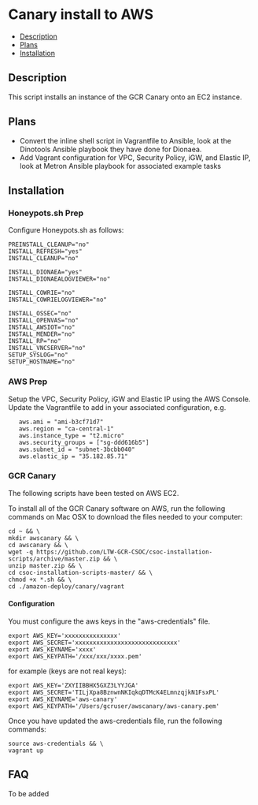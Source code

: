 # Canary install to AWS

  * [Description](#description)
  * [Plans](#plans)
  * [Installation](#installation)
  
## Description 
This script installs an instance of the GCR Canary onto an EC2 instance.
  
## Plans
 * Convert the inline shell script in Vagrantfile to Ansible, look at the Dinotools Ansible playbook they have done for Dionaea.
 * Add Vagrant configuration for VPC, Security Policy, iGW, and Elastic IP, look at Metron Ansible playbook for associated example tasks
  
## Installation
### Honeypots.sh Prep
Configure Honeypots.sh as follows:
```
PREINSTALL_CLEANUP="no"
INSTALL_REFRESH="yes"
INSTALL_CLEANUP="no"

INSTALL_DIONAEA="yes"  
INSTALL_DIONAEALOGVIEWER="no"  

INSTALL_COWRIE="no"  
INSTALL_COWRIELOGVIEWER="no"  

INSTALL_OSSEC="no"  
INSTALL_OPENVAS="no" 
INSTALL_AWSIOT="no" 
INSTALL_MENDER="no" 
INSTALL_RP="no"
INSTALL_VNCSERVER="no"
SETUP_SYSLOG="no"
SETUP_HOSTNAME="no" 
```

### AWS Prep
Setup the VPC, Security Policy, iGW and Elastic IP using the AWS Console.   Update the Vagrantfile to add in your associated configuration, e.g.

```
   aws.ami = "ami-b3cf71d7"
   aws.region = "ca-central-1"
   aws.instance_type = "t2.micro"
   aws.security_groups = ["sg-ddd616b5"]
   aws.subnet_id = "subnet-3bcbb040"
   aws.elastic_ip = "35.182.85.71"
```

### GCR Canary
The following scripts have been tested on AWS EC2.

To install all of the GCR Canary software on AWS, run the following commands on Mac OSX to download the files needed to your computer:

```
cd ~ && \
mkdir awscanary && \
cd awscanary && \
wget -q https://github.com/LTW-GCR-CSOC/csoc-installation-scripts/archive/master.zip && \
unzip master.zip && \
cd csoc-installation-scripts-master/ && \
chmod +x *.sh && \
cd ./amazon-deploy/canary/vagrant
```

#### Configuration
You must configure the aws keys in the "aws-credentials" file.

```
export AWS_KEY='xxxxxxxxxxxxxxx'
export AWS_SECRET='xxxxxxxxxxxxxxxxxxxxxxxxxxxxx'
export AWS_KEYNAME='xxxx'
export AWS_KEYPATH='/xxx/xxx/xxxx.pem'
```

for example (keys are not real keys):
```
export AWS_KEY='ZXYIIBBHX5GXZ3LYYJGA'
export AWS_SECRET='TILjXpa8BznwnNKIqkqDTMcK4ELmnzqjkN1FsxPL'
export AWS_KEYNAME='aws-canary'
export AWS_KEYPATH='/Users/gcruser/awscanary/aws-canary.pem'
```

Once you have updated the aws-credentials file, run the following commands:

```
source aws-credentials && \
vagrant up 
```

## FAQ
To be added
